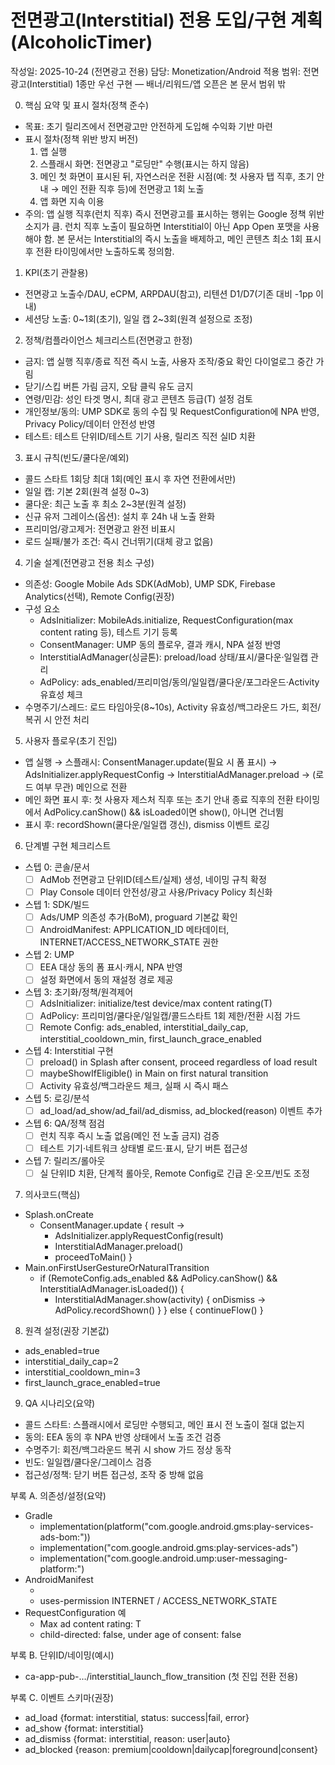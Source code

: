 # 전면광고(Interstitial) 전용 도입/구현 계획 (AlcoholicTimer)

작성일: 2025-10-24 (전면광고 전용)
담당: Monetization/Android
적용 범위: 전면광고(Interstitial) 1종만 우선 구현 — 배너/리워드/앱 오픈은 본 문서 범위 밖

0) 핵심 요약 및 표시 절차(정책 준수)
- 목표: 초기 릴리즈에서 전면광고만 안전하게 도입해 수익화 기반 마련
- 표시 절차(정책 위반 방지 버전)
  1) 앱 실행
  2) 스플래시 화면: 전면광고 "로딩만" 수행(표시는 하지 않음)
  3) 메인 첫 화면이 표시된 뒤, 자연스러운 전환 시점(예: 첫 사용자 탭 직후, 초기 안내 → 메인 전환 직후 등)에 전면광고 1회 노출
  4) 앱 화면 지속 이용
- 주의: 앱 실행 직후(런치 직후) 즉시 전면광고를 표시하는 행위는 Google 정책 위반 소지가 큼. 런치 직후 노출이 필요하면 Interstitial이 아닌 App Open 포맷을 사용해야 함. 본 문서는 Interstitial의 즉시 노출을 배제하고, 메인 콘텐츠 최소 1회 표시 후 전환 타이밍에서만 노출하도록 정의함.

1) KPI(초기 관찰용)
- 전면광고 노출수/DAU, eCPM, ARPDAU(참고), 리텐션 D1/D7(기존 대비 -1pp 이내)
- 세션당 노출: 0~1회(초기), 일일 캡 2~3회(원격 설정으로 조정)

2) 정책/컴플라이언스 체크리스트(전면광고 한정)
- 금지: 앱 실행 직후/종료 직전 즉시 노출, 사용자 조작/중요 확인 다이얼로그 중간 가림
- 닫기/스킵 버튼 가림 금지, 오탐 클릭 유도 금지
- 연령/민감: 성인 타겟 명시, 최대 광고 콘텐츠 등급(T) 설정 검토
- 개인정보/동의: UMP SDK로 동의 수집 및 RequestConfiguration에 NPA 반영, Privacy Policy/데이터 안전성 반영
- 테스트: 테스트 단위ID/테스트 기기 사용, 릴리즈 직전 실ID 치환

3) 표시 규칙(빈도/쿨다운/예외)
- 콜드 스타트 1회당 최대 1회(메인 표시 후 자연 전환에서만)
- 일일 캡: 기본 2회(원격 설정 0~3)
- 쿨다운: 최근 노출 후 최소 2~3분(원격 설정)
- 신규 유저 그레이스(옵션): 설치 후 24h 내 노출 완화
- 프리미엄/광고제거: 전면광고 완전 비표시
- 로드 실패/불가 조건: 즉시 건너뛰기(대체 광고 없음)

4) 기술 설계(전면광고 전용 최소 구성)
- 의존성: Google Mobile Ads SDK(AdMob), UMP SDK, Firebase Analytics(선택), Remote Config(권장)
- 구성 요소
  - AdsInitializer: MobileAds.initialize, RequestConfiguration(max content rating 등), 테스트 기기 등록
  - ConsentManager: UMP 동의 플로우, 결과 캐시, NPA 설정 반영
  - InterstitialAdManager(싱글톤): preload/load 상태/표시/쿨다운·일일캡 관리
  - AdPolicy: ads_enabled/프리미엄/동의/일일캡/쿨다운/포그라운드·Activity 유효성 체크
- 수명주기/스레드: 로드 타임아웃(8~10s), Activity 유효성/백그라운드 가드, 회전/복귀 시 안전 처리

5) 사용자 플로우(초기 진입)
- 앱 실행 → 스플래시: ConsentManager.update(필요 시 폼 표시) → AdsInitializer.applyRequestConfig → InterstitialAdManager.preload → (로드 여부 무관) 메인으로 전환
- 메인 화면 표시 후: 첫 사용자 제스처 직후 또는 초기 안내 종료 직후의 전환 타이밍에서 AdPolicy.canShow() && isLoaded이면 show(), 아니면 건너뜀
- 표시 후: recordShown(쿨다운/일일캡 갱신), dismiss 이벤트 로깅

6) 단계별 구현 체크리스트
- 스텝 0: 콘솔/문서
  - [ ] AdMob 전면광고 단위ID(테스트/실제) 생성, 네이밍 규칙 확정
  - [ ] Play Console 데이터 안전성/광고 사용/Privacy Policy 최신화
- 스텝 1: SDK/빌드
  - [ ] Ads/UMP 의존성 추가(BoM), proguard 기본값 확인
  - [ ] AndroidManifest: APPLICATION_ID 메타데이터, INTERNET/ACCESS_NETWORK_STATE 권한
- 스텝 2: UMP
  - [ ] EEA 대상 동의 폼 표시·캐시, NPA 반영
  - [ ] 설정 화면에서 동의 재설정 경로 제공
- 스텝 3: 초기화/정책/원격제어
  - [ ] AdsInitializer: initialize/test device/max content rating(T)
  - [ ] AdPolicy: 프리미엄/쿨다운/일일캡/콜드스타트 1회 제한/전환 시점 가드
  - [ ] Remote Config: ads_enabled, interstitial_daily_cap, interstitial_cooldown_min, first_launch_grace_enabled
- 스텝 4: Interstitial 구현
  - [ ] preload() in Splash after consent, proceed regardless of load result
  - [ ] maybeShowIfEligible() in Main on first natural transition
  - [ ] Activity 유효성/백그라운드 체크, 실패 시 즉시 패스
- 스텝 5: 로깅/분석
  - [ ] ad_load/ad_show/ad_fail/ad_dismiss, ad_blocked(reason) 이벤트 추가
- 스텝 6: QA/정책 점검
  - [ ] 런치 직후 즉시 노출 없음(메인 전 노출 금지) 검증
  - [ ] 테스트 기기·네트워크 상태별 로드·표시, 닫기 버튼 접근성
- 스텝 7: 릴리즈/롤아웃
  - [ ] 실 단위ID 치환, 단계적 롤아웃, Remote Config로 긴급 온·오프/빈도 조정

7) 의사코드(핵심)
- Splash.onCreate
  - ConsentManager.update { result ->
    - AdsInitializer.applyRequestConfig(result)
    - InterstitialAdManager.preload()
    - proceedToMain()
  }
- Main.onFirstUserGestureOrNaturalTransition
  - if (RemoteConfig.ads_enabled && AdPolicy.canShow() && InterstitialAdManager.isLoaded()) {
    - InterstitialAdManager.show(activity) { onDismiss -> AdPolicy.recordShown() }
  } else { continueFlow() }

8) 원격 설정(권장 기본값)
- ads_enabled=true
- interstitial_daily_cap=2
- interstitial_cooldown_min=3
- first_launch_grace_enabled=true

9) QA 시나리오(요약)
- 콜드 스타트: 스플래시에서 로딩만 수행되고, 메인 표시 전 노출이 절대 없는지
- 동의: EEA 동의 후 NPA 반영 상태에서 노출 조건 검증
- 수명주기: 회전/백그라운드 복귀 시 show 가드 정상 동작
- 빈도: 일일캡/쿨다운/그레이스 검증
- 접근성/정책: 닫기 버튼 접근성, 조작 중 방해 없음

부록 A. 의존성/설정(요약)
- Gradle
  - implementation(platform("com.google.android.gms:play-services-ads-bom:<latest>"))
  - implementation("com.google.android.gms:play-services-ads")
  - implementation("com.google.android.ump:user-messaging-platform:<latest>")
- AndroidManifest
  - <meta-data android:name="com.google.android.gms.ads.APPLICATION_ID" android:value="ca-app-pub-xxxxxxxxxxxxxxxx~yyyyyyyyyy"/>
  - uses-permission INTERNET / ACCESS_NETWORK_STATE
- RequestConfiguration 예
  - Max ad content rating: T
  - child-directed: false, under age of consent: false

부록 B. 단위ID/네이밍(예시)
- ca-app-pub-…/interstitial_launch_flow_transition (첫 진입 전환 전용)

부록 C. 이벤트 스키마(권장)
- ad_load {format: interstitial, status: success|fail, error}
- ad_show {format: interstitial}
- ad_dismiss {format: interstitial, reason: user|auto}
- ad_blocked {reason: premium|cooldown|dailycap|foreground|consent}

